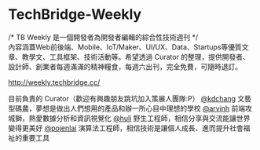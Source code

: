 # TechBridge-Weekly
/*  TB Weekly 是一個開發者為開發者編輯的綜合性技術週刊  */  
內容涵蓋Web前後端、Mobile、IoT/Maker、UI/UX、Data、Startups等優質文章、教學文、工具框架、技術活動等。希望透過 Curator 的整理，提供開發者、設計師、創業者每週滿滿的精神糧食，每週六出刊，完全免費，可隨時退訂。

http://weekly.techbridge.cc/

目前負責的 Curator（歡迎有興趣朋友跳坑加入策展人團隊:P）
[@kdchang](http://blog.kdchang.cc) 文藝型碼農，夢想是做出人們想用的產品和辦一所心目中理想的學校
[@arvinh](http://cv.arvinh.info) 前端攻城獅，熱愛數據分析和資訊視覺化
[@huli](http://huli.logdown.com) 野生工程師，相信分享與交流能讓世界變得更美好
[@pojenlai](https://pojenlai.wordpress.com/) 演算法工程師，相信技術是讓個人成長、進而提升社會福祉的重要工具
